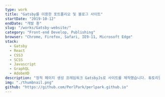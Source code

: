 ```yaml
---
type: work
title: "Gatsby를 이용한 포트폴리오 및 블로그 사이트"
startDate: "2019-10-12"
endDate: "개발 중"
slug: "/works/Gatsby-website/"
category: "Front-end Develop, Publishing"
browser: "Chrome, Firefox, Safari, IE9-11, Microsoft Edge"
stack:
  - Gatsby
  - React
  - CSS3
  - SCSS
  - Javascript
  - GraphQL
  - AdobeXD
description: "정적 페이지 생성 프레임워크 GatsbyJs로 사이트를 제작했습니다. 튜토리얼과 공유되어 있는 테마들을 참고하며 빈 페이지에서부터 차근차근 개발해나갔습니다. 포트폴리오 용 Works 페이지는 블로그 메뉴인 Articles 페이지를 응용하고 마크다운 파일을 커스터마이징하여 생성했습니다. 개발 이전에는 Adobe XD를 이용해 PC/Mobile 두 가지 분기로 디자인했으며, Tablets 구간은 퍼블리싱을 통해 디자인했습니다."
img: "./thumbnail.png"
github: "https://github.com/PerlPark/perlpark.github.io"
---
```

